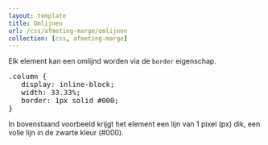 ```yaml
---
layout: template
title: Omlijnen
url: /css/afmeting-marge/omlijnen
collection: [css, afmeting-marge]
---							
```

<p>Elk element kan een omlijnd worden via de&nbsp;<code>border</code>&nbsp;eigenschap.</p>

<pre data-enlighter-theme="beyond" data-enlighter-language="css">
.column {
   display: inline-block;
   width: 33.33%;
   border: 1px solid #000;
}
</pre>

<p>In bovenstaand voorbeeld krijgt het element een lijn van 1 pixel (px) dik, een volle lijn in de zwarte kleur (#000).</p>
